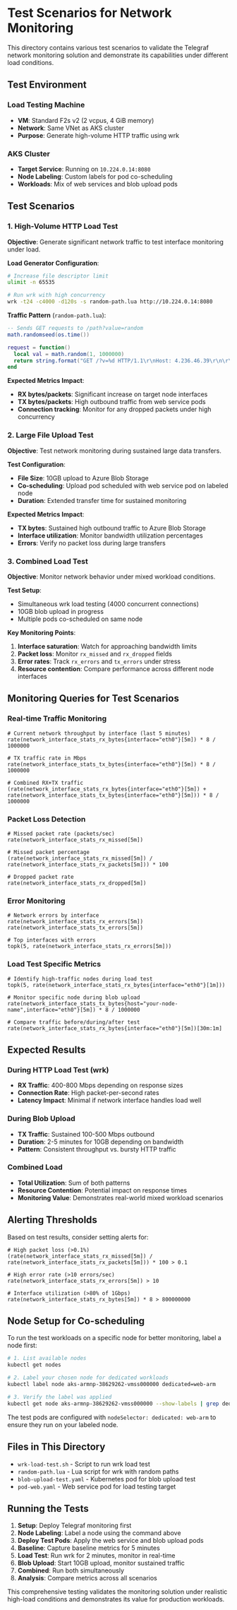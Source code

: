 # Test Scenarios for Network Monitoring

This directory contains various test scenarios to validate the Telegraf network monitoring solution and demonstrate its capabilities under different load conditions.

## Test Environment

### Load Testing Machine
- **VM**: Standard F2s v2 (2 vcpus, 4 GiB memory)
- **Network**: Same VNet as AKS cluster
- **Purpose**: Generate high-volume HTTP traffic using wrk

### AKS Cluster
- **Target Service**: Running on `10.224.0.14:8080`
- **Node Labeling**: Custom labels for pod co-scheduling
- **Workloads**: Mix of web services and blob upload pods

## Test Scenarios

### 1. High-Volume HTTP Load Test

**Objective**: Generate significant network traffic to test interface monitoring under load.

**Load Generator Configuration**:
```bash
# Increase file descriptor limit
ulimit -n 65535

# Run wrk with high concurrency
wrk -t24 -c4000 -d120s -s random-path.lua http://10.224.0.14:8080
```

**Traffic Pattern** (`random-path.lua`):
```lua
-- Sends GET requests to /path?value=random
math.randomseed(os.time())

request = function()
  local val = math.random(1, 1000000)
  return string.format("GET /?v=%d HTTP/1.1\r\nHost: 4.236.46.39\r\n\r\n", val)
end
```

**Expected Metrics Impact**:
- **RX bytes/packets**: Significant increase on target node interfaces
- **TX bytes/packets**: High outbound traffic from web service pods
- **Connection tracking**: Monitor for any dropped packets under high concurrency

### 2. Large File Upload Test

**Objective**: Test network monitoring during sustained large data transfers.

**Test Configuration**:
- **File Size**: 10GB upload to Azure Blob Storage
- **Co-scheduling**: Upload pod scheduled with web service pod on labeled node
- **Duration**: Extended transfer time for sustained monitoring

**Expected Metrics Impact**:
- **TX bytes**: Sustained high outbound traffic to Azure Blob Storage
- **Interface utilization**: Monitor bandwidth utilization percentages
- **Errors**: Verify no packet loss during large transfers

### 3. Combined Load Test

**Objective**: Monitor network behavior under mixed workload conditions.

**Test Setup**:
- Simultaneous wrk load testing (4000 concurrent connections)
- 10GB blob upload in progress
- Multiple pods co-scheduled on same node

**Key Monitoring Points**:
1. **Interface saturation**: Watch for approaching bandwidth limits
2. **Packet loss**: Monitor `rx_missed` and `rx_dropped` fields
3. **Error rates**: Track `rx_errors` and `tx_errors` under stress
4. **Resource contention**: Compare performance across different node interfaces

## Monitoring Queries for Test Scenarios

### Real-time Traffic Monitoring

```promql
# Current network throughput by interface (last 5 minutes)
rate(network_interface_stats_rx_bytes{interface="eth0"}[5m]) * 8 / 1000000

# TX traffic rate in Mbps
rate(network_interface_stats_tx_bytes{interface="eth0"}[5m]) * 8 / 1000000

# Combined RX+TX traffic
(rate(network_interface_stats_rx_bytes{interface="eth0"}[5m]) + rate(network_interface_stats_tx_bytes{interface="eth0"}[5m])) * 8 / 1000000
```

### Packet Loss Detection

```promql
# Missed packet rate (packets/sec)
rate(network_interface_stats_rx_missed[5m])

# Missed packet percentage
(rate(network_interface_stats_rx_missed[5m]) / rate(network_interface_stats_rx_packets[5m])) * 100

# Dropped packet rate
rate(network_interface_stats_rx_dropped[5m])
```

### Error Monitoring

```promql
# Network errors by interface
rate(network_interface_stats_rx_errors[5m])
rate(network_interface_stats_tx_errors[5m])

# Top interfaces with errors
topk(5, rate(network_interface_stats_rx_errors[5m]))
```

### Load Test Specific Metrics

```promql
# Identify high-traffic nodes during load test
topk(5, rate(network_interface_stats_rx_bytes{interface="eth0"}[1m]))

# Monitor specific node during blob upload
rate(network_interface_stats_tx_bytes{host="your-node-name",interface="eth0"}[5m]) * 8 / 1000000

# Compare traffic before/during/after test
rate(network_interface_stats_rx_bytes{interface="eth0"}[5m])[30m:1m]
```

## Expected Results

### During HTTP Load Test (wrk)
- **RX Traffic**: 400-800 Mbps depending on response sizes
- **Connection Rate**: High packet-per-second rates
- **Latency Impact**: Minimal if network interface handles load well

### During Blob Upload
- **TX Traffic**: Sustained 100-500 Mbps outbound
- **Duration**: 2-5 minutes for 10GB depending on bandwidth
- **Pattern**: Consistent throughput vs. bursty HTTP traffic

### Combined Load
- **Total Utilization**: Sum of both patterns
- **Resource Contention**: Potential impact on response times
- **Monitoring Value**: Demonstrates real-world mixed workload scenarios

## Alerting Thresholds

Based on test results, consider setting alerts for:

```promql
# High packet loss (>0.1%)
(rate(network_interface_stats_rx_missed[5m]) / rate(network_interface_stats_rx_packets[5m])) * 100 > 0.1

# High error rate (>10 errors/sec)
rate(network_interface_stats_rx_errors[5m]) > 10

# Interface utilization (>80% of 1Gbps)
rate(network_interface_stats_rx_bytes[5m]) * 8 > 800000000
```

## Node Setup for Co-scheduling

To run the test workloads on a specific node for better monitoring, label a node first:

```bash
# 1. List available nodes
kubectl get nodes

# 2. Label your chosen node for dedicated workloads
kubectl label node aks-armnp-38629262-vmss000000 dedicated=web-arm

# 3. Verify the label was applied
kubectl get node aks-armnp-38629262-vmss000000 --show-labels | grep dedicated
```

The test pods are configured with `nodeSelector: dedicated: web-arm` to ensure they run on your labeled node.

## Files in This Directory

- `wrk-load-test.sh` - Script to run wrk load test
- `random-path.lua` - Lua script for wrk with random paths
- `blob-upload-test.yaml` - Kubernetes pod for blob upload test
- `pod-web.yaml` - Web service pod for load testing target

## Running the Tests

1. **Setup**: Deploy Telegraf monitoring first
2. **Node Labeling**: Label a node using the command above
3. **Deploy Test Pods**: Apply the web service and blob upload pods
4. **Baseline**: Capture baseline metrics for 5 minutes
5. **Load Test**: Run wrk for 2 minutes, monitor in real-time
6. **Blob Upload**: Start 10GB upload, monitor sustained traffic
7. **Combined**: Run both simultaneously
8. **Analysis**: Compare metrics across all scenarios

This comprehensive testing validates the monitoring solution under realistic high-load conditions and demonstrates its value for production workloads.
